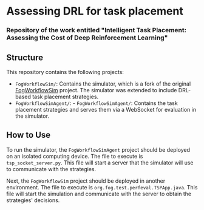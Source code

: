 # Assessing DRL for task placement

### Repository of the work entitled "Intelligent Task Placement: Assessing the Cost of Deep Reinforcement Learning"

## Structure

This repository contains the following projects:

- `FogWorkflowSim/`: Contains the simulator, which is a fork of the original [FogWorkflowSim](https://github.com/ISEC-AHU/FogWorkflowSim) project. The simulator was extended to include DRL-based task placement strategies.
- `FogWorkflowSimAgent/`: - `FogWorkflowSimAgent/`: Contains the task placement strategies and serves them via a WebSocket for evaluation in the simulator.

## How to Use

To run the simulator, the `FogWorkflowSimAgent` project should be deployed on an isolated computing device. The file to execute is `tsp_socket_server.py`. This file will start a server that the simulator will use to communicate with the strategies.

Next, the `FogWorkflowSim` project should be deployed in another environment. The file to execute is `org.fog.test.perfeval.TSPApp.java`. This file will start the simulation and communicate with the server to obtain the strategies' decisions.
